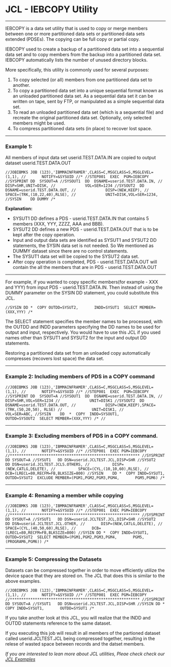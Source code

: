 # JCL - IEBCOPY Utility

------

IEBCOPY is a data set utility that is used to copy or merge members between one or more partitioned data sets or partitioned data sets extended (PDSEs). The copying can be full copy or partial copy.

IEBCOPY used to create a backup of a partitioned data set into a sequential data set and to copy members from the backup into a partitioned data set. IEBCOPY automatically lists the number of unused directory blocks.



More specifically, this utility is commonly used for several purposes:

1. To copy selected (or all) members from one partitioned data set to another.
2. To copy a partitioned data set into a unique sequential format known as an unloaded partitioned data set. As a sequential data set it can be written on tape, sent by FTP, or manipulated as a simple sequential data set.
3. To read an unloaded partitioned data set (which is a sequential file) and recreate the original partitioned data set. Optionally, only selected members might be used.
4. To compress partitioned data sets (in place) to recover lost space.

------

### Example 1:

All members of input data set userid.TEST.DATA.IN are copied to output dataset userid.TEST.DATA.OUT



```
//JOBIBMKS JOB (123),'IBMMAINFRAMER',CLASS=C,MSGCLASS=S,MSGLEVEL=(1,1), //       NOTIFY=&SYSUID //* //STEP001  EXEC  PGM=IEBCOPY //SYSPRINT DD  SYSOUT=A //SYSOUT1  DD  DSNAME=userid.TEST.DATA.IN, //             DISP=SHR,UNIT=DISK, //             VOL=SER=1234 //SYSOUT2  DD  DSNAME=userid.TEST.DATA.OUT, //             DISP=(NEW,KEEP), //             SPACE=(TRK,(10,22,40),RLSE), //             UNIT=DISK,VOL=SER=1234, //SYSIN    DD DUMMY /* 
```

**Explanation:**

- SYSUT1 DD defines a PDS - userid.TEST.DATA.IN that contains 5 members (XXX, YYY, ZZZZ, AAA and BBB).
- SYSUT2 DD defines a new PDS - userid.TEST.DATA.OUT that is to be kept after the copy operation.
- Input and output data sets are identified as SYSUT1 and SYSUT2 DD statements, the SYSIN data set is not needed. So We mentioned as DUMMY dataset since there are no control statements.
- The SYSUT1 data set will be copied to the SYSUT2 data set.
- After copy operation is completed, PDS - userid.TEST.DATA.OUT will contain the all the members that are in PDS - userid.TEST.DATA.OUT

------

For example, if you wanted to copy specific members(for example - XXX and YYY) from input PDS - userid.TEST.DATA.IN. Then instead of using the DUMMY parameter on the SYSIN DD statement, you could substitute this JCL.

```
//SYSIN DD *  COPY OUTDD=SYSUT2,       INDD=SYSUT1  SELECT MEMBER=(XXX,YYY) /*
```

The SELECT statement specifies the member names to be processed, with the OUTDD and INDD parameters specifying the DD names to be used for output and input, respectively. You would have to use this JCL if you used names other than SYSUT1 and SYSUT2 for the input and output DD statements.

Restoring a partitioned data set from an unloaded copy automatically compresses (recovers lost space) the data set.

------

### Example 2: Including members of PDS in a COPY command

```
//JOBIBMKS JOB (123),'IBMMAINFRAMER',CLASS=C,MSGCLASS=S,MSGLEVEL=(1,1), //       NOTIFY=&SYSUID //* //STEP001  EXEC  PGM=IEBCOPY //SYSPRINT DD  SYSOUT=A //SYSOUT1  DD  DSNAME=userid.TEST.DATA.IN, //             DISP=SHR,VOL=SER=1234 //             UNIT=DISK1 //SYSOUT2  DD  DSNAME=userid.TEST.DATA.OUT, //             DISP=(NEW,KEEP),SPACE=(TRK,(50,20,50), RLSE) //             UNIT=DISK1, //             VOL=SER=ABC, //SYSIN    DD  *  COPY  INDD=SYSOUT1,        OUTDD=SYSOUT2  SELECT MEMBER=(XXX,YYY) /* //
```

------

### Example 3: Excluding members of PDS in a COPY command.

```
//JOBIBMKS JOB (123),'IBMMAINFRAMER',CLASS=C,MSGCLASS=S,MSGLEVEL=(1,1), //       NOTIFY=&SYSUID //* //STEP001  EXEC PGM=IEBCOPY //********************************************************* //SYSPRINT DD SYSOUT=A //SYSUT1   DD DSN=userid.JCLTEST.JCL,DISP=SHR //SYSUT2   DD DSN=userid.JCLTEST.JCLS.OTHERS, //          DISP=(NEW,CATLG,DELETE), //          SPACE=(CYL,(10,10,60),RLSE), //          DCB=(LRECL=80,RECFM=FB,BLKSIZE=800) //SYSIN    DD *  COPY INDD=SYSUT1,       OUTDD=SYSUT2  EXCLUDE MEMBER=(PGM1,PGM2,PGM3,PGM4,       PGM5,PGM6) /*
```

------

### Example 4: Renaming a member while copying

```
//JOBIBMKS JOB (123),'IBMMAINFRAMER',CLASS=C,MSGCLASS=S,MSGLEVEL=(1,1), //       NOTIFY=&SYSUID //* //STEP001  EXEC PGM=IEBCOPY //********************************************************* //SYSPRINT DD SYSOUT=A //SYSUT1   DD DSN=userid.JCLTEST.JCL,DISP=SHR //SYSUT2   DD DSN=userid.JCLTEST.JCL.OTHER, //       DISP=(NEW,CATLG,DELETE), //       SPACE=(CYL,(40,50,60),RLSE), //       DCB=(LRECL=80,RECFM=FB,BLKSIZE=800) //SYSIN DD *  COPY INDD=SYSUT1,       OUTDD=SYSUT2  SELECT MEMBER=(PGM1,PGM2,PGM3,PGM4,       PGM5,(PROGRAM6,PGM6)) /*
```

------

### Example 5: Compressing the Datasets

Datasets can be compressed together in order to move efficiently utilize the device space that they are stored on. The JCL that does this is similar to the above examples.

```
//JOBIBMKS JOB (123),'IBMMAINFRAMER',CLASS=C,MSGCLASS=S,MSGLEVEL=(1,1), //       NOTIFY=&SYSUID //* //STEP001  EXEC PGM=IEBCOPY //********************************************************* //SYSPRINT DD SYSOUT=A //SYSUT1   DD DSN=userid.JCLTEST.JCL,DISP=SHR //SYSIN DD *  COPY INDD=SYSUT1,       OUTDD=SYSUT1 /*
```

If you take another look at this JCL, you will realize that the INDD and OUTDD statements reference to the same dataset.

If you executing this job will result in all members of the partioned dataset called userid.JCLTEST.JCL being compressed together, resulting in the relese of wasted space between records and the datset members.

*If you are interested to lean more about JCL utilities, Pleae check check our [JCL Examples](https://www.ibmmainframer.com/reference/jcl-example-sample-reference-code)*